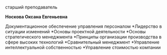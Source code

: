 старший преподаватель



**Носкова Оксана Евгеньевна**

Документационное обеспечение управления персоналом
	*Лидерство в ситуации изменений
	*Основы проектной деятельности
	*Основы стратегического менеджмента
	*Принципы организации производства в сфере высоких технологий
	*Сравнительный менеджмент
	*Управление интеллектуальной собственностью
	*Управление стоимостью компании